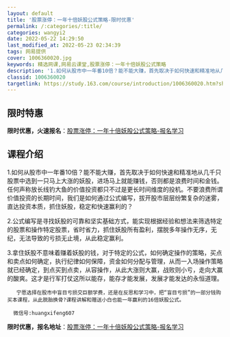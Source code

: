 ```yaml
---
layout: default
title: '股票涨停：一年十倍妖股公式策略-限时优惠'
permalink: /:categories/:title/
categories: wangyi2
date: 2022-05-22 14:29:50
last_modified_at: 2022-05-23 02:34:39
tags: 网易提供
cover: 1006360020.jpg
keywords: 精选网课,网易云课堂,股票涨停：一年十倍妖股公式策略
description: '1.如何从股市中一年番10倍？能不能大赚，首先取决于如何快速和精准地从几千只股票中选到一只马上大涨的妖股，进场马上就能赚'
classid: 1006360020
targetlink: https://study.163.com/course/introduction/1006360020.htm?share=1&shareId=1025206652&utm_campaign=share&utm_medium=iphoneShare&utm_source=&utm_u=1025206652
---
```


## 限时特惠

**限时优惠，火速报名**：[股票涨停：一年十倍妖股公式策略-报名学习](https://study.163.com/course/introduction/1006360020.htm?share=1&shareId=1025206652&utm_campaign=share&utm_medium=iphoneShare&utm_source=&utm_u=1025206652)

## 课程介绍

1.如何从股市中一年番10倍？能不能大赚，首先取决于如何快速和精准地从几千只股票中选到一只马上大涨的妖股，进场马上就能赚钱，否则都是浪费时间和金钱。任何声称放长线钓大鱼的价值投资都只不过是更长时间维度的投机。不要浪费所谓价值投资的长期时间，我们是如何通过公式编写，拔开股市层层纷繁复杂的迷雾，直达投资本质，抓住妖股，稳定和快速赢利的？



2.公式编写是寻找妖股的可靠和坚实基础方式，能实现根据经验和想法来筛选特定的股票和操作特定股票，省时省力，抓住妖股所有盈利，摆脱多年操作无序，无纪，无法导致的亏损无止境，从此稳定赢利。

3.拿住妖股不意味着赚着妖股的钱，对于特定的公式，如何确定操作的策略，买点和卖点如何确定，执行纪律如何保障，资金如何分配与管理，从而一入场操作策略就已经确定，到点买到点卖，从容操作，从此大涨则大赢，战败则小亏，走向大赢的酸爽。这才是行军打仗这所以能存，能存才能发展，发展才能发达的永恒道理。



       宁愿选择在股市中盲目亏损交巨额学费，还是在反思和学习中，把“盲目亏损”的一部分钱购买本课程，从此脱胎换骨?课程讲解和赠送小白也能一年赢利的16倍妖股公式。

      微信号:huangxifeng607

**限时优惠，报名地址**：[股票涨停：一年十倍妖股公式策略-报名学习](https://study.163.com/course/introduction/1006360020.htm?share=1&shareId=1025206652&utm_campaign=share&utm_medium=iphoneShare&utm_source=&utm_u=1025206652)

